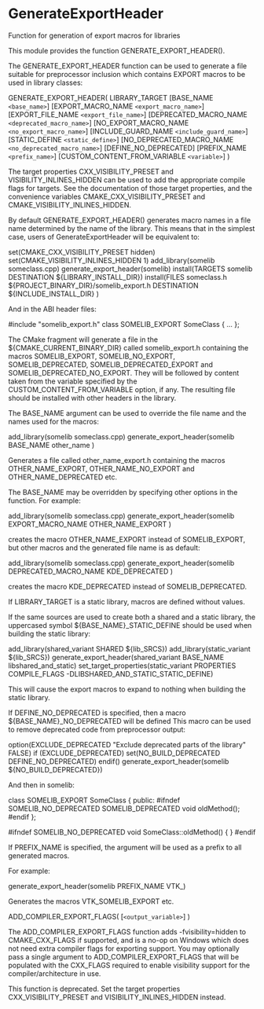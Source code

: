   

# GenerateExportHeader  
Function for generation of export macros for libraries  

This module provides the function GENERATE_EXPORT_HEADER().  

The GENERATE_EXPORT_HEADER function can be used to generate a file
suitable for preprocessor inclusion which contains EXPORT macros to be
used in library classes:  

GENERATE_EXPORT_HEADER( LIBRARY_TARGET
          [BASE_NAME ```<base_name>```]
          [EXPORT_MACRO_NAME ```<export_macro_name>```]
          [EXPORT_FILE_NAME ```<export_file_name>```]
          [DEPRECATED_MACRO_NAME ```<deprecated_macro_name>```]
          [NO_EXPORT_MACRO_NAME ```<no_export_macro_name>```]
          [INCLUDE_GUARD_NAME ```<include_guard_name>```]
          [STATIC_DEFINE ```<static_define>```]
          [NO_DEPRECATED_MACRO_NAME ```<no_deprecated_macro_name>```]
          [DEFINE_NO_DEPRECATED]
          [PREFIX_NAME ```<prefix_name>```]
          [CUSTOM_CONTENT_FROM_VARIABLE ```<variable>```]
)

  

The target properties CXX_VISIBILITY_PRESET
and VISIBILITY_INLINES_HIDDEN can be used to add the appropriate
compile flags for targets.  See the documentation of those target properties,
and the convenience variables
CMAKE_CXX_VISIBILITY_PRESET and
CMAKE_VISIBILITY_INLINES_HIDDEN.  

By default GENERATE_EXPORT_HEADER() generates macro names in a file
name determined by the name of the library.  This means that in the
simplest case, users of GenerateExportHeader will be equivalent to:  

set(CMAKE_CXX_VISIBILITY_PRESET hidden)
set(CMAKE_VISIBILITY_INLINES_HIDDEN 1)
add_library(somelib someclass.cpp)
generate_export_header(somelib)
install(TARGETS somelib DESTINATION ${LIBRARY_INSTALL_DIR})
install(FILES
 someclass.h
 ${PROJECT_BINARY_DIR}/somelib_export.h DESTINATION ${INCLUDE_INSTALL_DIR}
)

  

And in the ABI header files:  

#include "somelib_export.h"
class SOMELIB_EXPORT SomeClass {
  ...
};

  

The CMake fragment will generate a file in the
${CMAKE_CURRENT_BINARY_DIR} called somelib_export.h containing the
macros SOMELIB_EXPORT, SOMELIB_NO_EXPORT, SOMELIB_DEPRECATED,
SOMELIB_DEPRECATED_EXPORT and SOMELIB_DEPRECATED_NO_EXPORT.
They will be followed by content taken from the variable specified by
the CUSTOM_CONTENT_FROM_VARIABLE option, if any.
The resulting file should be installed with other headers in the library.  

The BASE_NAME argument can be used to override the file name and the
names used for the macros:  

add_library(somelib someclass.cpp)
generate_export_header(somelib
  BASE_NAME other_name
)

  

Generates a file called other_name_export.h containing the macros
OTHER_NAME_EXPORT, OTHER_NAME_NO_EXPORT and OTHER_NAME_DEPRECATED
etc.  

The BASE_NAME may be overridden by specifying other options in the
function.  For example:  

add_library(somelib someclass.cpp)
generate_export_header(somelib
  EXPORT_MACRO_NAME OTHER_NAME_EXPORT
)

  

creates the macro OTHER_NAME_EXPORT instead of SOMELIB_EXPORT, but
other macros and the generated file name is as default:  

add_library(somelib someclass.cpp)
generate_export_header(somelib
  DEPRECATED_MACRO_NAME KDE_DEPRECATED
)

  

creates the macro KDE_DEPRECATED instead of SOMELIB_DEPRECATED.  

If LIBRARY_TARGET is a static library, macros are defined without
values.  

If the same sources are used to create both a shared and a static
library, the uppercased symbol ${BASE_NAME}_STATIC_DEFINE should be
used when building the static library:  

add_library(shared_variant SHARED ${lib_SRCS})
add_library(static_variant ${lib_SRCS})
generate_export_header(shared_variant BASE_NAME libshared_and_static)
set_target_properties(static_variant PROPERTIES
  COMPILE_FLAGS -DLIBSHARED_AND_STATIC_STATIC_DEFINE)

  

This will cause the export macros to expand to nothing when building
the static library.  

If DEFINE_NO_DEPRECATED is specified, then a macro
${BASE_NAME}_NO_DEPRECATED will be defined This macro can be used to
remove deprecated code from preprocessor output:  

option(EXCLUDE_DEPRECATED "Exclude deprecated parts of the library" FALSE)
if (EXCLUDE_DEPRECATED)
  set(NO_BUILD_DEPRECATED DEFINE_NO_DEPRECATED)
endif()
generate_export_header(somelib ${NO_BUILD_DEPRECATED})

  

And then in somelib:  

class SOMELIB_EXPORT SomeClass
{
public:
#ifndef SOMELIB_NO_DEPRECATED
  SOMELIB_DEPRECATED void oldMethod();
#endif
};

  

#ifndef SOMELIB_NO_DEPRECATED
void SomeClass::oldMethod() {  }
#endif

  

If PREFIX_NAME is specified, the argument will be used as a prefix to
all generated macros.  

For example:  

generate_export_header(somelib PREFIX_NAME VTK_)

  

Generates the macros VTK_SOMELIB_EXPORT etc.  

ADD_COMPILER_EXPORT_FLAGS( [```<output_variable>```] )

  

The ADD_COMPILER_EXPORT_FLAGS function adds -fvisibility=hidden to
CMAKE_CXX_FLAGS if supported, and is a no-op
on Windows which does not need extra compiler flags for exporting support.
You may optionally pass a single argument to ADD_COMPILER_EXPORT_FLAGS
that will be populated with the CXX_FLAGS required to enable visibility
support for the compiler/architecture in use.  

This function is deprecated.  Set the target properties
CXX_VISIBILITY_PRESET and
VISIBILITY_INLINES_HIDDEN instead.  

